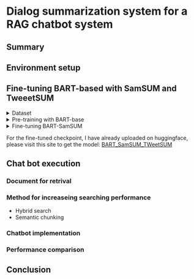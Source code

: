 # Dialog summarization system for a RAG chatbot system

## Summary
## Environment setup
## Fine-tuning BART-based with SamSUM and TweeetSUM
<details>
<summary> Dataset</summary>
In this project, I will conduct on a 2 public dataset called SamSUM(2019) and TweetSUM(2021), in which the 1st will be used for pre-trained and the last one is used for fine-tune purpose.
I have already uploaded 2 datasets to this repos. If you are interested in the original dataset, please see the link below each type of dataset.
 
- **SamSUM dataset**:
 SamSUM is a dataset with the format of messenger-like conversations with summaries, with style and register are diversified.
![Header](./Image/DatasetPreparation/samsum_dataset.png)
Dataset link: [Dataset/SamSUM](./Dataset/SamSUM) . For the orignal one, please visit this site [SamSUM](https://paperswithcode.com/dataset/samsum-corpus)
- **TweetSUM dataset**:
TweetSUM is a dataset focused on summarization of dialogs, which represents the rich domain of Twitter customer care conversations
![Header](./Image/DatasetPreparation/TweetSUM_dataset.png)
Dataset link: [Dataset/TweetSUM](./Dataset/TweetSUM)  . For the orignal one, please visit this site [TweetSUM](https://github.com/guyfe/Tweetsumm)

Both the dataset will be pre-processed by this script before being fine-tuned by BART-based:
![Header](./Image/DatasetPreparation/preprocessing_dataset.png) 
</details>

<details>
<summary> Pre-training with BART-base</summary>
 BART-based will first be pre-trained with SamSUM dataset in order to have a better understaanding in general chat format, by the following configuration:
 
![Header](./Image/Pre-trained_BART/SamSUM_trainedconfiguration.png) 

After the trainning here are some results in terms of ROUGE score for the pre-trained BART-based:

![Header](./Image/Pre-trained_BART/SamSUM_pretrained_batched.png) 

Final ROUGE score:

![Header](./Image/Pre-trained_BART/SamSUM_ROUGEScore.png) 

Details can be witnessed on wandb records:
![Header](./Image/Pre-trained_BART/SamSUM_train.png) 
![Header](./Image/Pre-trained_BART/SamSUM_eval.png) 

</details>

<details>
<summary> Fine-tuning BART-SamSUM</summary>
 After pre-trainning with BART-based, it will be fine-tuned with TweetSUM for customer-service summary understanding :
 
![Header](./Image/Fine-tuned_BART/TweetSUM_trainconfiguration.png) 

After the trainning here are some results in terms of ROUGE score for the fine-tuned BART-based:

![Header](./Image/Fine-tuned_BART/TweetSUM_Finetuned.png) 

Final ROUGE score:

![Header](./Image/Fine-tuned_BART/TweetSUM_ROUGEScore.png) 

Details can be witnessed on wandb records:
![Header](./Image/Fine-tuned_BART/TweetSUM_trained.png) 
![Header](./Image/Fine-tuned_BART/TweetSUM_eval.png) 
</details>

For the fine-tuned checkpoint, I have already uploaded on huggingface, please visit this site to get the model: [BART_SamSUM_TWeetSUM](https://huggingface.co/husthunterpy01/BART-SamTweetSUM/tree/main) 

## Chat bot execution
### Document for retrival
### Method for increaseing searching performance
- Hybrid search
- Semantic chunking
### Chatbot implementation
### Performance comparison
## Conclusion
